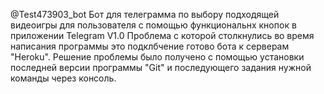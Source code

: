 @Test473903_bot
Бот для телеграмма по выбору подходящей видеоигры для пользователя с помощью функциональнх кнопок в приложении Telegram
V1.0
Проблема с которой столкнулись во время написания программы это подклбчение готово бота к серверам "Heroku". Решение проблемы было получено с помощью установки последней версии программы "Git" и последующего задания нужной команды через консоль.
